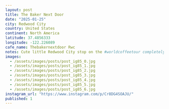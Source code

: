 ```yaml
---
layout: post
title: The Baker Next Door
date: "2025-01-25"
city: Redwood City
country: United States
continent: North America
latitude: 37.4856333
longitude: -122.226089
cafe_name: Thebakernextdoor Rwc
notes: Cute little Redwood City stop on the #worldcoffeetour completely with delightful sweet treats. @thebakernextdoor_rwc
images:
  - /assets/images/posts/post_ig85_0.jpg
  - /assets/images/posts/post_ig85_1.jpg
  - /assets/images/posts/post_ig85_2.jpg
  - /assets/images/posts/post_ig85_3.jpg
  - /assets/images/posts/post_ig85_4.jpg
  - /assets/images/posts/post_ig85_5.jpg
  - /assets/images/posts/post_ig85_6.jpg
instagram_url: "https://www.instagram.com/p/Cr8DG4SOAJU/"
published: 1
---
```

